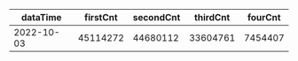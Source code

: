 |dataTime|firstCnt|secondCnt|thirdCnt|fourCnt|
|-|-|-|-|-|
|2022-10-03|45114272|44680112|33604761|7454407|